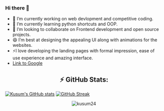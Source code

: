 ### Hi there 👋

- 🔭 I’m currently working on web devlopment and competitive coding.
- 🌱 I’m currently learning python shortcuts and OOP.
- 👯 I’m looking to collaborate on Frontend development and open source projects.
- 😄 I’m best at designing the appealing UI along with animations for the websites.
- ⚡I love developing the landing pages with formal impression, ease of use experience and amazing interface.
- [Link to Google](https://www.google.com)

<h2 align="center"><b> ⚡ GitHub Stats: </b></h2>

[![Kusum's GitHub
stats](https://github-readme-stats-sable-zeta.vercel.app/api?username=kusum24&theme=dark)](https://github.com/jai38/github-readme-stats)
[![GitHub
Streak](https://github-readme-streak-stats.herokuapp.com?user=kusum24&theme=dark)](https://git.io/streak-stats)
<div align="center">
  <img
    src="https://github-readme-stats.vercel.app/api/top-langs?username=kusum24&show_icons=true&locale=en&layout=compact&theme=dark&&exclude_repo=SmilePay"
    alt="kusum24"
  />
</div>

<!--
**KUSUM24/kusum24** is a ✨ _special_ ✨ repository because its `README.md` (this file) appears on your GitHub profile.

Here are some ideas to get you started:

- 🔭 I’m currently working on ...
- 🌱 I’m currently learning ...
- 👯 I’m looking to collaborate on ...
- 🤔 I’m looking for help with ...
- 💬 Ask me about ...
- 📫 How to reach me: ...
- 😄 Pronouns: ...
- ⚡ Fun fact: ...
-->

